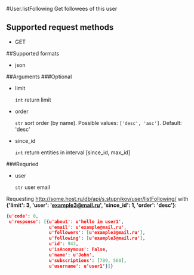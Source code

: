 #User.listFollowing
Get followees of this user

## Supported request methods 
* GET

##Supported formats
* json

##Arguments
###Optional
* limit

   ```int``` return limit
* order

   ```str``` sort order (by name). Possible values: ```['desc', 'asc']```. Default: 'desc'
* since_id

   ```int``` return entities in interval [since_id, max_id]


###Requried
* user

   ```str``` user email


Requesting http://some.host.ru/db/api/s.stupnikov/user/listFollowing/ with **{'limit': 3, 'user': 'example3@mail.ru', 'since_id': 1, 'order': 'desc'}**:
```json
{u'code': 0,
 u'response': [{u'about': u'hello im user1',
                u'email': u'example@mail.ru',
                u'followers': [u'example3@mail.ru'],
                u'following': [u'example3@mail.ru'],
                u'id': 943,
                u'isAnonymous': False,
                u'name': u'John',
                u'subscriptions': [709, 560],
                u'username': u'user1'}]}
```
